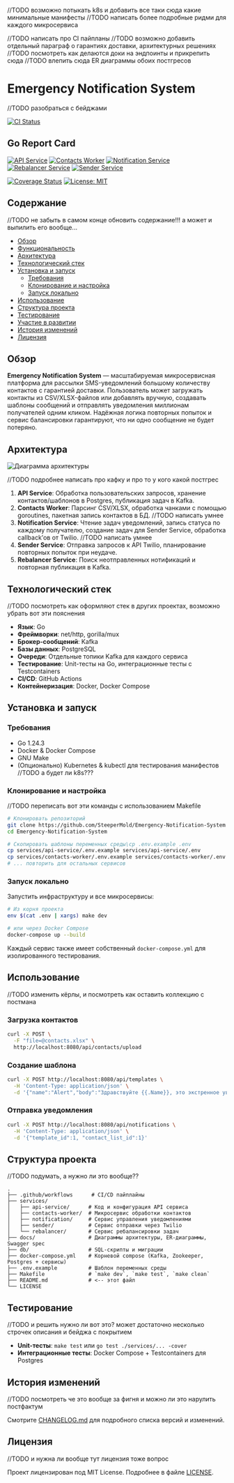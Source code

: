 //TODO возможно потыкать k8s и добавить все таки сюда какие минимальные манифесты
//TODO написать более подробные ридми для каждого микросервиса

//TODO написать про CI пайпланы
//TODO возможно добавить отдельный параграф о гарантиях доставки, архитектурных решениях
//TODO посмотреть как делаются доки на эндпоинты и прикрепить сюда
//TODO влепить сюда ER диаграммы обоих постгресов

# Emergency Notification System

//TODO разобраться с бейджами

[![CI Status](https://img.shields.io/github/actions/workflow/status/SteeperMold/Emergency-Notification-System/ci.yaml?branch=main)](https://github.com/SteeperMold/Emergency-Notification-System/actions)

## Go Report Card
[![API Service](https://goreportcard.com/badge/github.com/SteeperMold/Emergency-Notification-System/services/apiservice)](https://goreportcard.com/report/github.com/SteeperMold/Emergency-Notification-System/services/apiservice)
[![Contacts Worker](https://goreportcard.com/badge/github.com/SteeperMold/Emergency-Notification-System/services/contacts-worker)](https://goreportcard.com/report/github.com/SteeperMold/Emergency-Notification-System/services/contacts-worker)
[![Notification Service](https://goreportcard.com/badge/github.com/SteeperMold/Emergency-Notification-System/services/notification-service)](https://goreportcard.com/report/github.com/SteeperMold/Emergency-Notification-System/services/notification-service)
[![Rebalancer Service](https://goreportcard.com/badge/github.com/SteeperMold/Emergency-Notification-System/services/rebalancer-service)](https://goreportcard.com/report/github.com/SteeperMold/Emergency-Notification-System/services/rebalancer-service)
[![Sender Service](https://goreportcard.com/badge/github.com/SteeperMold/Emergency-Notification-System/services/sender-service)](https://goreportcard.com/report/github.com/SteeperMold/Emergency-Notification-System/services/sender-service)

[![Coverage Status](https://coveralls.io/repos/github/SteeperMold/Emergency-Notification-System/badge.svg?branch=main)](https://coveralls.io/github/SteeperMold/Emergency-Notification-System?branch=main)
[![License: MIT](https://img.shields.io/badge/License-MIT-blue.svg)](LICENSE)


## Содержание

//TODO не забыть в самом конце обновить содержание!!! а может и выпилить его вообще...

* [Обзор](#обзор)
* [Функциональность](#функциональность)
* [Архитектура](#архитектура)
* [Технологический стек](#технологический-стек)
* [Установка и запуск](#установка-и-запуск)
    * [Требования](#требования)
    * [Клонирование и настройка](#клонирование-и-настройка)
    * [Запуск локально](#запуск-локально)
* [Использование](#использование)
* [Структура проекта](#структура-проекта)
* [Тестирование](#тестирование)
* [Участие в развитии](#участие-в-развитии)
* [История изменений](#история-изменений)
* [Лицензия](#лицензия)

## Обзор

**Emergency Notification System** — масштабируемая микросервисная платформа для рассылки SMS-уведомлений большому
количеству контактов с гарантией доставки. Пользователь может загружать контакты из CSV/XLSX-файлов или добавлять
вручную, создавать шаблоны сообщений и отправлять уведомления миллионам получателей одним кликом. Надёжная логика
повторных попыток и сервис балансировки гарантируют, что ни одно сообщение не будет потеряно.

## Архитектура

![Диаграмма архитектуры](docs/architecture.png)

//TODO подробнее написать про кафку и про то у кого какой постгрес

1. **API Service**: Обработка пользовательских запросов, хранение контактов/шаблонов в Postgres, публикация задач в
   Kafka.
2. **Contacts Worker**: Парсинг CSV/XLSX, обработка чанками с помощью goroutines, пакетная запись контактов в БД. //TODO
   написать умнее
3. **Notification Service**: Чтение задач уведомлений, запись статуса по каждому получателю, создание задач для Sender
   Service, обработка callback’ов от Twilio. //TODO написать умнее
4. **Sender Service**: Отправка запросов к API Twilio, планирование повторных попыток при неудаче.
5. **Rebalancer Service**: Поиск неотправленных нотификаций и повторная публикация в Kafka.

## Технологический стек

//TODO посмотреть как оформляют стек в других проектах, возможно убрать вот эти пояснения

* **Язык**: Go
* **Фреймворки**: net/http, gorilla/mux
* **Брокер-сообщений**: Kafka
* **Базы данных**: PostgreSQL
* **Очереди**: Отдельные топики Kafka для каждого сервиса
* **Тестирование**: Unit-тесты на Go, интеграционные тесты с Testcontainers
* **CI/CD**: GitHub Actions
* **Контейнеризация**: Docker, Docker Compose

## Установка и запуск

### Требования

* Go 1.24.3
* Docker & Docker Compose
* GNU Make
* (Опционально) Kubernetes & kubectl для тестирования манифестов //TODO а будет ли k8s???

### Клонирование и настройка

//TODO переписать вот эти команды с использованием Makefile

```bash
# Клонировать репозиторий
git clone https://github.com/SteeperMold/Emergency-Notification-System
cd Emergency-Notification-System

# Скопировать шаблоны переменных среды\cp .env.example .env
cp services/api-service/.env.example services/api-service/.env
cp services/contacts-worker/.env.example services/contacts-worker/.env
# ... повторить для остальных сервисов
```

### Запуск локально

Запустить инфраструктуру и все микросервисы:

```bash
# Из корня проекта
env $(cat .env | xargs) make dev

# или через Docker Compose
docker-compose up --build
```

Каждый сервис также имеет собственный `docker-compose.yml` для изолированного тестирования.

## Использование

//TODO изменить кёрлы, и посмотреть как оставить коллекцию с постмана

### Загрузка контактов

```bash
curl -X POST \
  -F "file=@contacts.xlsx" \
  http://localhost:8080/api/contacts/upload
```

### Создание шаблона

```bash
curl -X POST http://localhost:8080/api/templates \
  -H 'Content-Type: application/json' \
  -d '{"name":"Alert","body":"Здравствуйте {{.Name}}, это экстренное уведомление."}'
```

### Отправка уведомления

```bash
curl -X POST http://localhost:8080/api/notifications \
  -H 'Content-Type: application/json' \
  -d '{"template_id":1, "contact_list_id":1}'
```

## Структура проекта

//TODO подумать, а нужно ли это вообще??

```text
.
├── .github/workflows      # CI/CD пайплайны
├── services/
│   ├── api-service/      # Код и конфигурация API сервиса
│   ├── contacts-worker/  # Микросервис обработки контактов
│   ├── notification/     # Сервис управления уведомлениями
│   ├── sender/           # Сервис отправки через Twilio
│   └── rebalancer/       # Сервис ребалансировки задач
├── docs/                 # Диаграммы архитектуры, ER-диаграммы, Swagger spec
├── db/                   # SQL-скрипты и миграции
├── docker-compose.yml    # Корневой compose (Kafka, Zookeeper, Postgres + сервисы)
├── .env.example          # Шаблон переменных среды
├── Makefile              # `make dev`, `make test`, `make clean`
├── README.md             # <-- этот файл
└── LICENSE
```

## Тестирование

//TODO и решить нужно ли вот это? может достаточно несколько строчек описания и бейджа с покрытием

* **Unit-тесты**: `make test` или `go test ./services/... -cover`
* **Интеграционные тесты**: Docker Compose + Testcontainers для Postgres

## История изменений

//TODO посмотреть че это вообще за фигня и можно ли это нарулить постфактум

Смотрите [CHANGELOG.md](CHANGELOG.md) для подробного списка версий и изменений.

## Лицензия

//TODO и нужна ли вообще тут лицензия тоже вопрос

Проект лицензирован под MIT License. Подробнее в файле [LICENSE](LICENSE).
